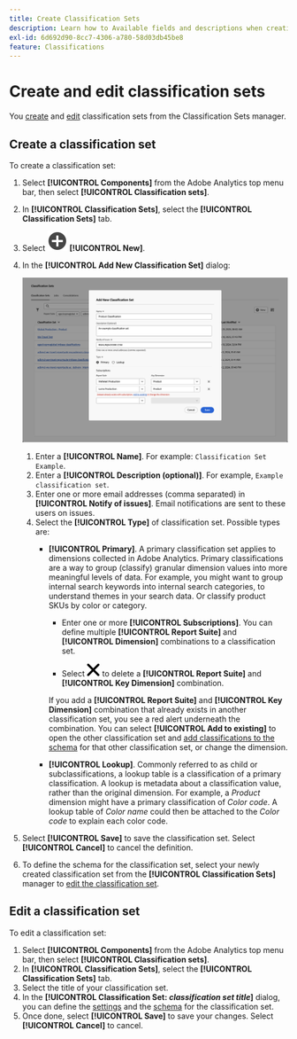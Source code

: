 ```yaml
---
title: Create Classification Sets
description: Learn how to Available fields and descriptions when creating a classification set.
exl-id: 6d692d90-8cc7-4306-a780-58d03db45be8
feature: Classifications
---
```

# Create and edit classification sets

You [create](#create-a-classification-set) and [edit](#edit-a-classification-set) classification sets from the Classification Sets manager.

## Create a classification set

To create a classification set:

1. Select **[!UICONTROL Components]** from the Adobe Analytics top menu bar, then select **[!UICONTROL Classification sets]**.
1. In **[!UICONTROL Classification Sets]**, select the **[!UICONTROL Classification Sets]** tab.
1. Select ![AddCircle](/help/assets/icons/AddCircle.svg) **[!UICONTROL New]**.
1. In the **[!UICONTROL Add New Classification Set]** dialog:

   ![Classification Sets - Add New Classification Set](assets/classifications-sets-new.png)

   1. Enter a **[!UICONTROL Name]**. For example: `Classification Set Example`.
   1. Enter a **[!UICONTROL Description (optional)]**. For example, `Example classification set`.
   1. Enter one or more email addresses (comma separated) in **[!UICONTROL Notify of issues]**. Email notifications are sent to these users on issues.
   1. Select the **[!UICONTROL Type]** of classification set. Possible types are:
      * **[!UICONTROL Primary]**. A primary classification set applies to dimensions collected in Adobe Analytics. Primary classifications are a way to group (classify) granular dimension values into more meaningful levels of data. For example, you might want to group internal search keywords into internal search categories, to understand themes in your search data. Or classify product SKUs by color or category.
        * Enter one or more **[!UICONTROL Subscriptions]**.  You can define multiple **[!UICONTROL Report Suite]** and **[!UICONTROL Dimension]** combinations to a classification set. 
         
        * Select ![CrossSize400](/help/assets/icons/CrossSize400.svg) to delete a **[!UICONTROL Report Suite]** and **[!UICONTROL Key Dimension]** combination.

        If you add a **[!UICONTROL Report Suite]** and **[!UICONTROL Key Dimension]** combination that already exists in another classification set, you see a red alert underneath the combination. You can select **[!UICONTROL Add to existing]** to open the other classification set and [add classifications to the schema](schema.md) for that other classification set, or change the dimension.
      * **[!UICONTROL Lookup]**. Commonly referred to as child or subclassifications, a lookup table is a classification of a primary classification. A lookup is metadata about a classification value, rather than the original dimension. For example, a *Product* dimension might have a primary classification of *Color code*. A lookup table of *Color name* could then be attached to the *Color code* to explain each color code.
1. Select **[!UICONTROL Save]** to save the classification set. Select **[!UICONTROL Cancel]** to cancel the definition.
1. To define the schema for the classification set, select your newly created classification set from the **[!UICONTROL Classification Sets]** manager to [edit the classification set](#edit-a-classification-set).


## Edit a classification set

To edit a classification set:

1. Select **[!UICONTROL Components]** from the Adobe Analytics top menu bar, then select **[!UICONTROL Classification sets]**.
1. In **[!UICONTROL Classification Sets]**, select the **[!UICONTROL Classification Sets]** tab.
1. Select the title of your classification set.
1. In the **[!UICONTROL Classification Set: _classification set title_]** dialog, you can define the [settings](settings.md) and the [schema](schema.md) for the classification set. 
1. Once done, select **[!UICONTROL Save]** to save your changes. Select **[!UICONTROL Cancel]** to cancel.


<!--


### Schema

In the Schema tab 





You can use the Classification set manager to create a classification set.

**[!UICONTROL Components]** > **[!UICONTROL Classification sets]** > **[!UICONTROL Sets]** > **[!UICONTROL Add]**

When creating a classification set, the following fields are available.

* **[!UICONTROL Name]**: A text field used to identify the classification set. This field cannot be edited upon creation, but can be renamed later.
* **[!UICONTROL Column Name]**: The name of the first classification dimension that you want to create. This field is the dimension name used in Analysis Workspace, and the column name when exporting classification data. You can add more column names after the classification set is created.
* **[!UICONTROL Type]**: Radio buttons that indicate the type of classification.
  * **[!UICONTROL Primary]**: Apply to dimensions collected in Analytics. They are a way to group (classify) granular dimension values into more meaningful levels of data. For example, you might want to group internal search keywords into internal search categories, to better understand themes in your search data.
  * **[!UICONTROL Lookup]**: Commonly referred to as child or subclassifications, a lookup table is a classification of a primary classification. It is metadata about a classification value, rather than the original dimension. For example, the Product variable might have a primary classification of 'Color code'. A lookup table of 'Color name' could then be attached to 'Color code' to further explain what each code means.
* **[!UICONTROL Subscriptions]** The report suites and dimensions that this classification set applies to. You can add multiple report suite and dimension combinations to a classification set.

![Create a Classification set](../../assets/classification-set-create.png)

If a classification set exists for a given report suite + variable, the classification is added to the schema instead. A given report suite + variable combination cannot belong to multiple classification sets.

-->
